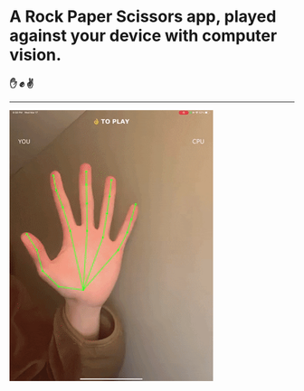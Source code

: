 
# A Rock Paper Scissors app, played against your device with computer vision.
### :hand: :fist: :v:
-----

![Demo](demo/demo.gif)
